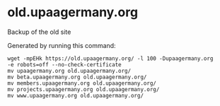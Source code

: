 # old.upaagermany.org

Backup of the old site

Generated by running this command:

```
wget -mpEHk https://old.upaagermany.org/ -l 100 -Dupaagermany.org 
-e robots=off --no-check-certificate
mv upaagermany.org old.upaagermany.org/
mv beta.upaagermany.org old.upaagermany.org/
mv members.upaagermany.org old.upaagermany.org/
mv projects.upaagermany.org old.upaagermany.org/
mv www.upaagermany.org old.upaagermany.org/
```

